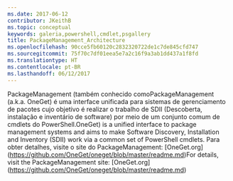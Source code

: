 ```yaml
---
ms.date: 2017-06-12
contributor: JKeithB
ms.topic: conceptual
keywords: galeria,powershell,cmdlet,psgallery
title: PackageManagement_Architecture
ms.openlocfilehash: 90cce5fb60120c2832320722de1c7de845cfd747
ms.sourcegitcommit: 75f70c7df01eea5e7a2c16f9a3ab1dd437a1f8fd
ms.translationtype: HT
ms.contentlocale: pt-BR
ms.lasthandoff: 06/12/2017
---
```

<span data-ttu-id="b5a19-103">PackageManagement (também conhecido como</span><span class="sxs-lookup"><span data-stu-id="b5a19-103">PackageManagement (a.k.a.</span></span> <span data-ttu-id="b5a19-104">OneGet) é uma interface unificada para sistemas de gerenciamento de pacotes cujo objetivo é realizar o trabalho de SDII (Descoberta, instalação e inventário de software) por meio de um conjunto comum de cmdlets do PowerShell.</span><span class="sxs-lookup"><span data-stu-id="b5a19-104">OneGet) is a unified interface to package management systems and aims to make Software Discovery, Installation and Inventory (SDII) work via a common set of PowerShell cmdlets.</span></span> <span data-ttu-id="b5a19-105">Para obter detalhes, visite o site do PackageManagement: [OneGet.org] (https://github.com/OneGet/oneget/blob/master/readme.md)</span><span class="sxs-lookup"><span data-stu-id="b5a19-105">For details, visit the PackageManagement site: [OneGet.org] (https://github.com/OneGet/oneget/blob/master/readme.md)</span></span>

